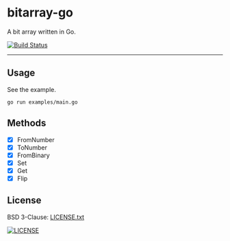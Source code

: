 # bitarray-go

A bit array written in Go.

[![Build Status](https://travis-ci.org/russmack/bitarray-go.svg?branch=master)](https://tracis-ci.org/russmack/bitarray-go)

---

## Usage

See the example.
```
go run examples/main.go
```

## Methods

- [X] FromNumber
- [X] ToNumber
- [X] FromBinary
- [X] Set
- [X] Get
- [X] Flip

## License
BSD 3-Clause: [LICENSE.txt](LICENSE.txt)

[<img alt="LICENSE" src="http://img.shields.io/pypi/l/Django.svg?style=flat-square"/>](LICENSE.txt)

